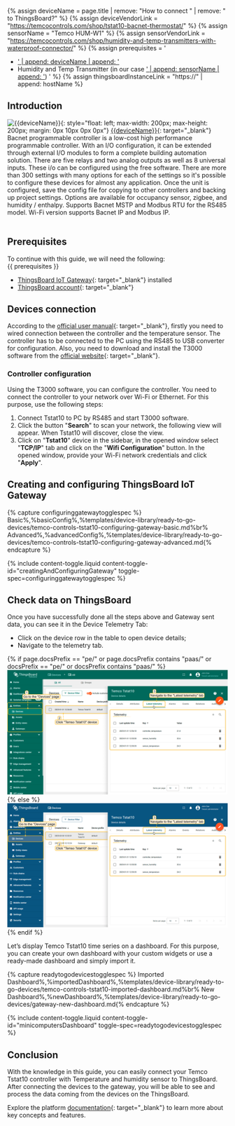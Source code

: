 {% assign deviceName = page.title | remove: "How to connect " | remove: " to ThingsBoard?" %}
{% assign deviceVendorLink = "https://temcocontrols.com/shop/tstat10-bacnet-thermostat/" %}
{% assign sensorName = "Temco HUM-W1" %}
{% assign sensorVendorLink = "https://temcocontrols.com/shop/humidity-and-temp-transmitters-with-waterproof-connector/" %}
{% assign prerequisites = '
- <a href="' | append: deviceVendorLink | append: '" target="_blank">' | append: deviceName | append: '</a>
- Humidity and Temp Transmitter (in our case <a href="' | append: sensorVendorLink | append: '" target="_blank">' | append: sensorName | append: '</a>) '
 %}
{% assign thingsboardInstanceLink = "https://" | append: hostName %}

## Introduction

![{{deviceName}}](/images/devices-library/{{page.deviceImageFileName}}){: style="float: left; max-width: 200px; max-height: 200px; margin: 0px 10px 0px 0px"}
[{{deviceName}}]({{controllerVendorLink}}){: target="_blank"} Bacnet programmable controller is a low-cost high
performance programmable controller. With an I/O configuration, it can be extended through external I/O modules to
form a complete building automation solution. There are five relays and two analog outputs as well as
8 universal inputs. These i/o can be configured using the free software. There are more than 300 settings with many
options for each of the settings so it's possible to configure these devices for almost any application. Once the unit 
is configured, save the config file for copying to other controllers and backing up project settings. Options are 
available for occupancy sensor, zigbee, and humidity / enthalpy. Supports Bacnet MSTP and Modbus RTU for the RS485 model.
Wi-Fi version supports Bacnet IP and Modbus IP.
<br><br>

## Prerequisites

To continue with this guide, we will need the following:  
{{ prerequisites }}
- [ThingsBoard IoT Gateway](/docs/iot-gateway/installation/){: target="_blank"} installed
- [ThingsBoard account]({{thingsboardInstanceLink}}){: target="_blank"}

## Devices connection

According to the [official user manual](https://assets.temcocontrols.com/products/humidity_and_temp_transmitters_with_waterproof_connector/brochure_pdf/HummidityTransmitterWithWaterproofConnector-1.pdf){: target="_blank"}, firstly you need to wired connection between the controller and the temperature 
sensor. The controller has to be connected to the PC using the RS485 to USB converter for configuration.
Also, you need to download and install the T3000 software from the [official website](https://assets.temcocontrols.com/products/tstat10_fully_programmable_thermostat/software_file/09T3000Software.zip){: target="_blank"}.

### Controller configuration

Using the T3000 software, you can configure the controller. You need to connect the controller to your network 
over Wi-Fi or Ethernet. For this purpose, use the following steps:

1. Connect Tstat10 to PC by RS485 and start T3000 software.
2. Click the button "**Search**" to scan your network, the following view will appear. When Tstat10 will discover, close the view.
3. Click on "**Tstat10**" device in the sidebar, in the opened window select "**TCP/IP**" tab and click on the 
   "**Wifi Configuration**" button. In the opened window, provide your Wi-Fi network credentials and click "**Apply**".

## Creating and configuring ThingsBoard IoT Gateway

{% capture configuringgatewaytogglespec %}
Basic%,%basicConfig%,%templates/device-library/ready-to-go-devices/temco-controls-tstat10-configuring-gateway-basic.md%br%
Advanced%,%advancedConfig%,%templates/device-library/ready-to-go-devices/temco-controls-tstat10-configuring-gateway-advanced.md{% endcapture %}

{% include content-toggle.liquid content-toggle-id="creatingAndConfiguringGateway" toggle-spec=configuringgatewaytogglespec %}

## Check data on ThingsBoard

Once you have successfully done all the steps above and Gateway sent data, you can see it in the 
Device Telemetry Tab:

- Click on the device row in the table to open device details;
- Navigate to the telemetry tab.

{% if page.docsPrefix == "pe/" or page.docsPrefix contains "paas/" or docsPrefix == "pe/" or docsPrefix contains "paas/" %}
![imagePe](/images/devices-library/ready-to-go-devices/temco-tstat10/temco-tstat10-device-1-pe.png)
{% else %}  
![imageCe](/images/devices-library/ready-to-go-devices/temco-tstat10/temco-tstat10-device-1-ce.png)
{% endif %}

Let’s display Temco Tstat10 time series on a dashboard. For this purpose, you can create your own dashboard with your 
custom widgets or use a ready-made dashboard and simply import it.

{% capture readytogodevicestogglespec %}
Imported Dashboard%,%importedDashboard%,%templates/device-library/ready-to-go-devices/temco-controls-tstat10-imported-dashboard.md%br%
New Dashboard%,%newDashboard%,%templates/device-library/ready-to-go-devices/gateway-new-dashboard.md{% endcapture %}

{% include content-toggle.liquid content-toggle-id="minicomputersDashboard" toggle-spec=readytogodevicestogglespec %}

## Conclusion

With the knowledge in this guide, you can easily connect your Temco Tstat10 controller with Temperature and humidity 
sensor to ThingsBoard. After connecting the devices to the gateway, you will be able to see and process the data coming 
from the devices on the ThingsBoard.

Explore the platform [documentation](/docs/{{page.docsPrefix}}){: target="_blank"} to learn more about key concepts and features.
